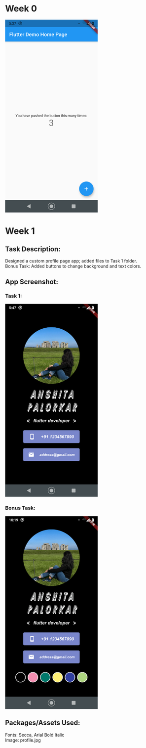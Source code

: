 # Week 0
<img src="https://github.com/skully-coder/IECSE-App-Winter-Project-20/blob/anshita-palorkar/Task%200/task0_screenshot.png" width=300>

# Week 1

## Task Description:
Designed a custom profile page app; added files to Task 1 folder.<br>
Bonus Task: Added buttons to change background and text colors.

## App Screenshot:
### Task 1:
<img src="https://github.com/skully-coder/IECSE-App-Winter-Project-20/blob/anshita-palorkar/Task%201/task1.png" width=300>

### Bonus Task:
<img src="https://github.com/skully-coder/IECSE-App-Winter-Project-20/blob/anshita-palorkar/Task%201/Bonus%20Task/profileapp.gif" width=300>

## Packages/Assets Used:
Fonts: Secca, Arial Bold Italic <br>
Image: profile.jpg
